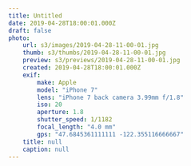 ```yaml
---
title: Untitled
date: 2019-04-28T18:00:01.000Z
draft: false
photo:
    url: s3/images/2019-04-28-11-00-01.jpg
    thumb: s3/thumbs/2019-04-28-11-00-01.jpg
    preview: s3/previews/2019-04-28-11-00-01.jpg
    created: 2019-04-28T18:00:01.000Z
    exif:
        make: Apple
        model: "iPhone 7"
        lens: "iPhone 7 back camera 3.99mm f/1.8"
        iso: 20
        aperture: 1.8
        shutter_speed: 1/1182
        focal_length: "4.0 mm"
        gps: "47.6845361111111 -122.355116666667"
    title: null
    caption: null
---
```

